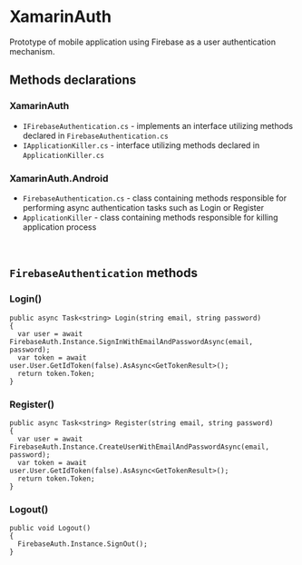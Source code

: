 # XamarinAuth
Prototype of mobile application using Firebase as a user authentication mechanism.

## Methods declarations
### XamarinAuth
- `IFirebaseAuthentication.cs` - implements an interface utilizing methods declared in `FirebaseAuthentication.cs`
- `IApplicationKiller.cs` - interface utilizing methods declared in `ApplicationKiller.cs`
### XamarinAuth.Android
- `FirebaseAuthentication.cs` - class containing methods responsible for performing async authentication tasks such as Login or Register
- `ApplicationKiller` - class containing methods responsible for killing application process
<br />

## `FirebaseAuthentication` methods
### Login()
```
public async Task<string> Login(string email, string password)
{
  var user = await FirebaseAuth.Instance.SignInWithEmailAndPasswordAsync(email, password);
  var token = await user.User.GetIdToken(false).AsAsync<GetTokenResult>();
  return token.Token;
}
```

### Register()
```
public async Task<string> Register(string email, string password)
{
  var user = await FirebaseAuth.Instance.CreateUserWithEmailAndPasswordAsync(email, password);
  var token = await user.User.GetIdToken(false).AsAsync<GetTokenResult>();
  return token.Token;
}
```

### Logout()
```
public void Logout()
{
  FirebaseAuth.Instance.SignOut();
}
```
